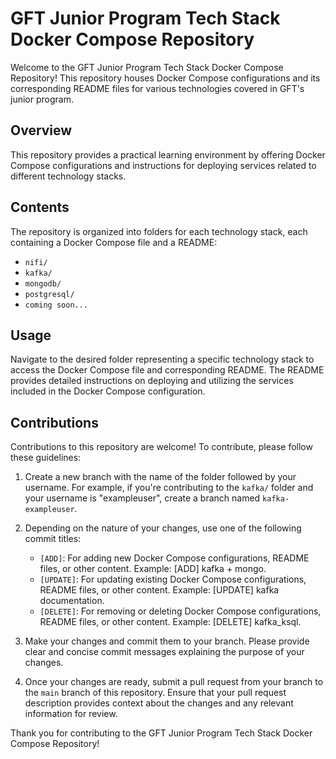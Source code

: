 # GFT Junior Program Tech Stack Docker Compose Repository

Welcome to the GFT Junior Program Tech Stack Docker Compose Repository! This repository houses Docker Compose configurations and its corresponding README files for various technologies covered in GFT's junior program.

## Overview

This repository provides a practical learning environment by offering Docker Compose configurations and instructions for deploying services related to different technology stacks.

## Contents

The repository is organized into folders for each technology stack, each containing a Docker Compose file and a README:

- `nifi/`
- `kafka/`
- `mongodb/`
- `postgresql/`
- `coming soon...`

## Usage

Navigate to the desired folder representing a specific technology stack to access the Docker Compose file and corresponding README. The README provides detailed instructions on deploying and utilizing the services included in the Docker Compose configuration.

## Contributions

Contributions to this repository are welcome! To contribute, please follow these guidelines:

1. Create a new branch with the name of the folder followed by your username. For example, if you're contributing to the `kafka/` folder and your username is "exampleuser", create a branch named `kafka-exampleuser`.

2. Depending on the nature of your changes, use one of the following commit titles:
   - `[ADD]`: For adding new Docker Compose configurations, README files, or other content. Example: [ADD] kafka + mongo.
   - `[UPDATE]`: For updating existing Docker Compose configurations, README files, or other content. Example: [UPDATE] kafka documentation.
   - `[DELETE]`: For removing or deleting Docker Compose configurations, README files, or other content. Example: [DELETE] kafka_ksql.

3. Make your changes and commit them to your branch. Please provide clear and concise commit messages explaining the purpose of your changes.

4. Once your changes are ready, submit a pull request from your branch to the `main` branch of this repository. Ensure that your pull request description provides context about the changes and any relevant information for review.

Thank you for contributing to the GFT Junior Program Tech Stack Docker Compose Repository!
